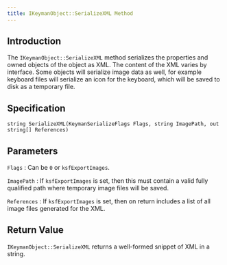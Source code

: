 ```yaml
---
title: IKeymanObject::SerializeXML Method
---
```


## Introduction

The `IKeymanObject::SerializeXML` method serializes the properties and
owned objects of the object as XML. The content of the XML varies by
interface. Some objects will serialize image data as well, for example
keyboard files will serialize an icon for the keyboard, which will be
saved to disk as a temporary file.

## Specification

``` clike
string SerializeXML(KeymanSerializeFlags Flags, string ImagePath, out string[] References)
```

## Parameters

`Flags`
:   Can be `0` or `ksfExportImages`.

`ImagePath`
:   If `ksfExportImages` is set, then this must contain a valid fully
    qualified path where temporary image files will be saved.

`References`
:   If `ksfExportImages` is set, then on return includes a list of all
    image files generated for the XML.

## Return Value

`IKeymanObject::SerializeXML` returns a well-formed snippet of XML in a
string.
